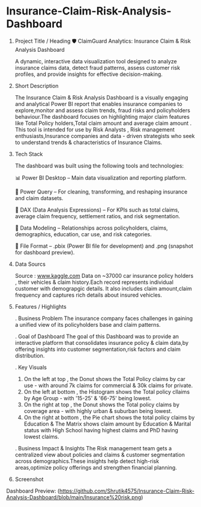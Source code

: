 # Insurance-Claim-Risk-Analysis-Dashboard
  1. Project Title / Heading
 🛡️ ClaimGuard Analytics: Insurance Claim & Risk Analysis Dashboard
 
     A dynamic, interactive data visualization tool designed to analyze insurance claims data, detect fraud patterns, assess customer risk profiles, and provide
     insights for effective decision-making.

  2. Short Description 

       The Insurance Claim & Risk Analysis Dashboard is a visually engaging and analytical Power BI report that enables insurance companies to explore,monitor and 
       assess claim trends, fraud risks and policyholders behaviour.The dashboard focuses on highlighting major claim features like Total Policy holders,Total claim 
       amount and average claim amount . This tool is intended for use by Risk Analysts , Risk management enthusiasts,Insurance companies and data - driven strategists
       who seek to understand trends & characteristics of Insurance Claims.

  3. Tech Stack

     The dashboard was built using the following tools and technologies:
   
     📊 Power BI Desktop – Main data visualization and reporting platform.
     
     🔄 Power Query – For cleaning, transforming, and reshaping insurance and claim datasets.
     
     🧮 DAX (Data Analysis Expressions) – For KPIs such as total claims, average claim frequency, settlement ratios, and risk segmentation.
     
     🔗 Data Modeling – Relationships across policyholders, claims, demographics, education, car use, and risk categories.
     
     📂 File Format – .pbix (Power BI file for development) and .png (snapshot for dashboard preview).

  5. Data Sourcs

       Source : www.kaggle.com
       Data on ~37000 car insurance policy holders , their vehicles & claim history.Each record represents individual customer with demograpgic details.
       It also includes claim amount,claim frequency and captures rich details about insured vehicles.

  6. Features / Highlights

     . Business Problem
       The insurance company faces challenges in gaining a unified view of its policyholders base and claim patterns.
   
     . Goal of Dashboard
       The goal of this Dashboard was to provide an interactive platform that consolidates insurance policy & claim data,by offering insights into customer
       segmentation,risk factors and claim distribution.

     . Key Visuals
     1. On the left at top , the Donut shows the Total Policy claims by car use - with around 7k claims for commercial & 30k claims for private.
     2. On the left at bottom , the Histogram shows the Total policy cllaims by Age Group - with '15-25' & '66-75' being lowest.
     3. On the right at top , the Donut shows the Total policy claims by coverage area - with highly urban & suburban being lowest.
     4. On the right at bottom , the Pie chart shows the total policy claims by Education & The Matrix shows claim amount by Education & Marital status with High
       School having highest claims and PhD having lowest claims.

     . Business Impact & Insights
       The Risk management team gets a centralized view about policies and claims & customer segmentation across demographics.These insights help detect high-risk
       areas,optimize policy offerings and strengthen financial planning.

  7. Screenshot

   Dashboard Preview: (https://github.com/Shrutik4575/Insurance-Claim-Risk-Analysis-Dashboard/blob/main/Insurance%20risk.png)

   

   
